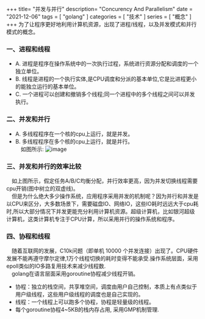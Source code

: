 +++
title= "并发与并行"
description= "Concurency And Parallelism"
date = "2021-12-06"
tags = [
    "golang"
]
categories = [
  "技术"
]
series = [
  "概念"
]
+++
   为了让程序更好地利用计算机资源，出现了进程/线程，以及并发模式和并行模式的概念。

### 一、进程和线程

  - A. 进程是程序在操作系统中的一次执行过程，系统进行资源分配和调度的一个独立单位。
  - B. 线程是进程的一个执行实体,是CPU调度和分派的基本单位,它是比进程更小的能独立运行的基本单位。
  - C. 一个进程可以创建和撤销多个线程;同一个进程中的多个线程之间可以并发执行。

### 二、并发和并行

  - A. 多线程程序在一个核的cpu上运行，就是并发。
  - B. 多线程程序在多个核的cpu上运行，就是并行。  
  &emsp;如图所示:
  ![image](images/post/golang/Concurrency_Parallelism.webp)

### 三、并发和并行的效率比较
  &emsp;如上图所示，假定任务A/B/C均衡分配，并行效率更高，因为并发切换线程需要cpu开销(图中树立的双虚线)。  
  &emsp;但是为什么绝大多少操作系统，应用程序采用并发的机制呢？因为并行和并发是以CPU来区分，大多数场景下，需要磁盘IO、网络IO，这些IO耗时远远大于cpu耗时,所以大部分情况下并发更能充分利用计算机资源。超级计算机，比如银河超级计算机，这类计算机专注于CPU计算，所以采用并行的操作系统和程序。

### 四、协程和线程
  &emsp;随着互联网的发展，C10k问题（即单机 10000 个并发连接）出现了。CPU硬件发展不能再遵守摩尔定律,1万个线程切换的耗时变得不能承受.操作系统层面，采用epoll类似的IO多路复用技术来减少线程数.  
  &emsp;golang在语言层面采用goroutine协程减少线程开销。
  - 协程：独立的栈空间，共享堆空间，调度由用户自己控制，本质上有点类似于用户级线程，这些用户级线程的调度也是自己实现的。
  - 线程：一个线程上可以跑多个协程，协程是轻量级的线程。
  - 每个goroutine协程4~5KB的栈内存占用, 采用GMP机制管理.
